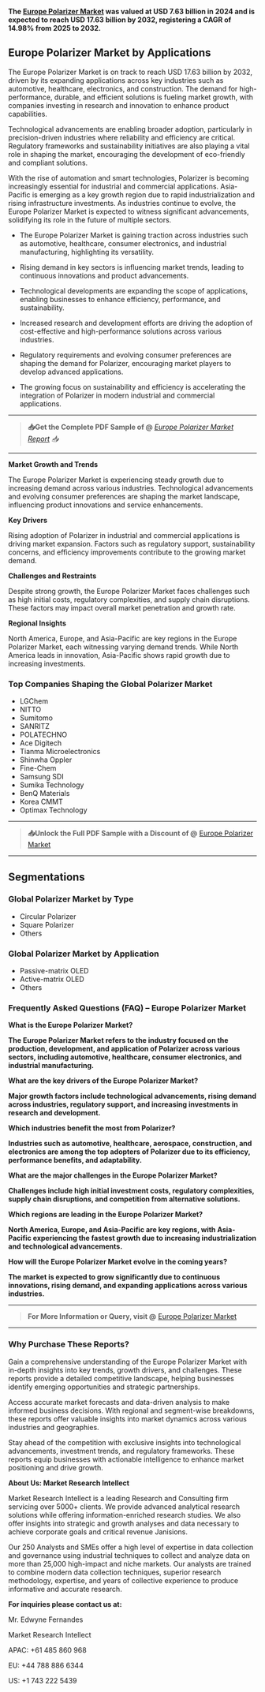 <p><strong>The <a href="https://www.marketresearchintellect.com/download-sample/?rid=1070228&amp;utm_source=Pulse-April-Europe&amp;utm_medium=852">Europe Polarizer Market</a> was valued at USD 7.63 billion in 2024 and is expected to reach USD 17.63 billion by 2032, registering a CAGR of 14.98% from 2025 to 2032.</strong></p><h2>Europe Polarizer Market by Applications&nbsp;</h2><p><p>The Europe Polarizer Market is on track to reach USD 17.63 billion by 2032, driven by its expanding applications across key industries such as automotive, healthcare, electronics, and construction. The demand for high-performance, durable, and efficient solutions is fueling market growth, with companies investing in research and innovation to enhance product capabilities.</p><p>Technological advancements are enabling broader adoption, particularly in precision-driven industries where reliability and efficiency are critical. Regulatory frameworks and sustainability initiatives are also playing a vital role in shaping the market, encouraging the development of eco-friendly and compliant solutions.</p><p>With the rise of automation and smart technologies, Polarizer is becoming increasingly essential for industrial and commercial applications. Asia-Pacific is emerging as a key growth region due to rapid industrialization and rising infrastructure investments. As industries continue to evolve, the Europe Polarizer Market is expected to witness significant advancements, solidifying its role in the future of multiple sectors.</p></p><ul><li><p>The Europe Polarizer Market is gaining traction across industries such as automotive, healthcare, consumer electronics, and industrial manufacturing, highlighting its versatility.</p></li><li><p>Rising demand in key sectors is influencing market trends, leading to continuous innovations and product advancements.</p></li><li><p>Technological developments are expanding the scope of applications, enabling businesses to enhance efficiency, performance, and sustainability.</p></li><li><p>Increased research and development efforts are driving the adoption of cost-effective and high-performance solutions across various industries.</p></li><li><p>Regulatory requirements and evolving consumer preferences are shaping the demand for Polarizer, encouraging market players to develop advanced applications.</p></li><li><p>The growing focus on sustainability and efficiency is accelerating the integration of Polarizer in modern industrial and commercial applications.</p></li></ul><hr /><blockquote><p><strong><span class="font-[700]">📥Get the Complete PDF Sample of @ </span></strong><em><span class="font-[700]"><a href="https://www.marketresearchintellect.com/download-sample/?rid=1070228&amp;utm_source=Pulse-April-Europe&amp;utm_medium=852" target="_blank" data-tracking-control-name="article-ssr-frontend-pulse_little-text-block" data-tracking-will-navigate="" data-test-link="">Europe Polarizer Market Report</a>&nbsp;📥</span></em></p></blockquote><hr /><p class="" data-start="77" data-end="360"><strong data-start="77" data-end="105">Market Growth and Trends</strong></p><p class="" data-start="77" data-end="360">The Europe Polarizer Market is experiencing steady growth due to increasing demand across various industries. Technological advancements and evolving consumer preferences are shaping the market landscape, influencing product innovations and service enhancements.</p><p class="" data-start="362" data-end="606"><strong data-start="362" data-end="377">Key Drivers</strong></p><p class="" data-start="362" data-end="606">Rising adoption of Polarizer in industrial and commercial applications is driving market expansion. Factors such as regulatory support, sustainability concerns, and efficiency improvements contribute to the growing market demand.</p><p class="" data-start="608" data-end="849"><strong data-start="608" data-end="637">Challenges and Restraints</strong></p><p class="" data-start="608" data-end="849">Despite strong growth, the Europe Polarizer Market faces challenges such as high initial costs, regulatory complexities, and supply chain disruptions. These factors may impact overall market penetration and growth rate.</p><p class="" data-start="851" data-end="1095"><strong data-start="851" data-end="872">Regional Insights</strong></p><p class="" data-start="851" data-end="1095">North America, Europe, and Asia-Pacific are key regions in the Europe Polarizer Market, each witnessing varying demand trends. While North America leads in innovation, Asia-Pacific shows rapid growth due to increasing investments.</p><p><h3>Top Companies Shaping the Global Polarizer Market </h3><ul><li>LGChem</li><li>NITTO</li><li>Sumitomo</li><li>SANRITZ</li><li>POLATECHNO</li><li>Ace Digitech</li><li>Tianma Microelectronics</li><li>Shinwha Oppler</li><li>Fine-Chem</li><li>Samsung SDI</li><li>Sumika Technology</li><li>BenQ Materials</li><li>Korea CMMT</li><li>Optimax Technology</li></ul></p><hr /><blockquote><p><strong>📥Unlock the Full PDF Sample with a Discount of @</strong> <a href="https://www.marketresearchintellect.com/ask-for-discount/?rid=1070228&amp;utm_source=Pulse-April-Europe&amp;utm_medium=852">Europe Polarizer Market</a></p></blockquote><hr /><p><h2>Segmentations</h2><h3>Global Polarizer Market by Type</h3><ul><li>Circular Polarizer</li><li>Square Polarizer</li><li>Others</li></ul><h3>Global Polarizer Market by Application</h3><ul><li>Passive-matrix OLED</li><li>Active-matrix OLED</li><li>Others</li></ul></p><h3><strong>Frequently Asked Questions (FAQ) &ndash; Europe Polarizer Market</strong></h3><p><strong>What is the Europe Polarizer Market?</strong></p><p><strong>The Europe Polarizer Market refers to the industry focused on the production, development, and application of Polarizer across various sectors, including automotive, healthcare, consumer electronics, and industrial manufacturing.</strong></p><p><strong>What are the key drivers of the Europe Polarizer Market?</strong></p><p><strong>Major growth factors include technological advancements, rising demand across industries, regulatory support, and increasing investments in research and development.</strong></p><p><strong>Which industries benefit the most from Polarizer?</strong></p><p><strong>Industries such as automotive, healthcare, aerospace, construction, and electronics are among the top adopters of Polarizer due to its efficiency, performance benefits, and adaptability.</strong></p><p><strong>What are the major challenges in the Europe Polarizer Market?</strong></p><p><strong>Challenges include high initial investment costs, regulatory complexities, supply chain disruptions, and competition from alternative solutions.</strong></p><p><strong>Which regions are leading in the Europe Polarizer Market?</strong></p><p><strong>North America, Europe, and Asia-Pacific are key regions, with Asia-Pacific experiencing the fastest growth due to increasing industrialization and technological advancements.</strong></p><p><strong>How will the Europe Polarizer Market evolve in the coming years?</strong></p><p><strong>The market is expected to grow significantly due to continuous innovations, rising demand, and expanding applications across various industries.</strong></p><hr /><blockquote><p><span class="font-[700]"><strong>For More Information or Query, visit&nbsp;@</strong>&nbsp;</span><span class="font-[700]"><a href="https://www.marketresearchintellect.com/product/polarizer-market/?utm_source=Linkedin&utm_medium=852" target="_blank" data-tracking-control-name="article-ssr-frontend-pulse_little-text-block" data-tracking-will-navigate="" data-test-link="">Europe Polarizer Market</a></span></p></blockquote><hr /><h3><strong data-start="0" data-end="31">Why Purchase These Reports?</strong></h3><p class="" data-start="35" data-end="297">Gain a comprehensive understanding of the Europe Polarizer Market with in-depth insights into key trends, growth drivers, and challenges. These reports provide a detailed competitive landscape, helping businesses identify emerging opportunities and strategic partnerships.</p><p class="" data-start="299" data-end="540">Access accurate market forecasts and data-driven analysis to make informed business decisions. With regional and segment-wise breakdowns, these reports offer valuable insights into market dynamics across various industries and geographies.</p><p class="" data-start="542" data-end="784">Stay ahead of the competition with exclusive insights into technological advancements, investment trends, and regulatory frameworks. These reports equip businesses with actionable intelligence to enhance market positioning and drive growth.</p><p><strong><span class="font-[700]">About Us: Market Research Intellect</span></strong></p><p><span class="">Market Research Intellect is a leading Research and Consulting firm servicing over 5000+ clients. We provide advanced analytical research solutions while offering information-enriched research studies.&nbsp;</span>We also offer insights into strategic and growth analyses and data necessary to achieve corporate goals and critical revenue Janisions.</p><p><span class="">Our 250 Analysts and SMEs offer a high level of expertise in data collection and governance using industrial techniques to collect and analyze data on more than 25,000 high-impact and niche markets. Our analysts are trained to combine modern data collection techniques, superior research methodology, expertise, and years of collective experience to produce informative and accurate research.</span></p><p><strong>For inquiries please contact us at:</strong></p><p>Mr. Edwyne Fernandes</p><p>Market Research Intellect</p><p>APAC: +61 485 860 968</p><p>EU: +44 788 886 6344</p><p>US: +1 743 222 5439</p>